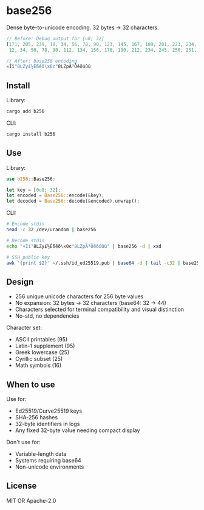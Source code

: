 # base256

Dense byte-to-unicode encoding. 32 bytes → 32 characters.

```rust
// Before: Debug output for [u8; 32]
[171, 205, 239, 18, 34, 56, 78, 90, 123, 145, 167, 189, 201, 223, 234, 245, 
 12, 34, 56, 78, 90, 112, 134, 156, 178, 190, 212, 234, 245, 250, 251, 252]

// After: base256 encoding  
«Íï"8LZy£½Éßêõ\x0c"8LZpÄ³Ôêõúûü
```

## Install

Library:
```bash
cargo add b256
```

CLI:
```bash
cargo install b256
```

## Use

Library:
```rust
use b256::Base256;

let key = [0u8; 32];
let encoded = Base256::encode(&key);
let decoded = Base256::decode(&encoded).unwrap();
```

CLI:
```bash
# Encode stdin
head -c 32 /dev/urandom | base256

# Decode stdin  
echo "«Íï"8LZy£½Éßêõ\x0c"8LZpÄ³Ôêõúûü" | base256 -d | xxd

# SSH public key
awk '{print $2}' ~/.ssh/id_ed25519.pub | base64 -d | tail -c32 | base256
```

## Design

- 256 unique unicode characters for 256 byte values
- No expansion: 32 bytes → 32 characters (base64: 32 → 44)
- Characters selected for terminal compatibility and visual distinction
- No-std, no dependencies

Character set:
- ASCII printables (95)
- Latin-1 supplement (95)  
- Greek lowercase (25)
- Cyrillic subset (25)
- Math symbols (16)

## When to use

Use for:
- Ed25519/Curve25519 keys
- SHA-256 hashes
- 32-byte identifiers in logs
- Any fixed 32-byte value needing compact display

Don't use for:
- Variable-length data
- Systems requiring base64
- Non-unicode environments

## License

MIT OR Apache-2.0
